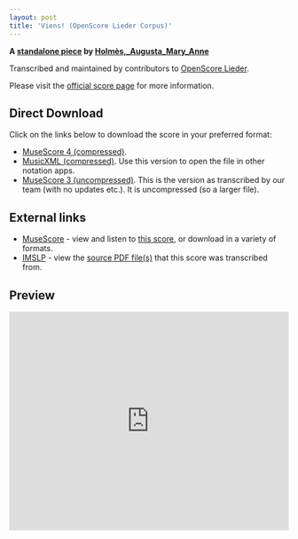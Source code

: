```yaml
---
layout: post
title: 'Viens! (OpenScore Lieder Corpus)'
---
```


__A [standalone piece](https://fourscoreandmore.org/openscore/lieder/Holm%C3%A8s,_Augusta_Mary_Anne/_/) by [Holmès,_Augusta_Mary_Anne](https://fourscoreandmore.org/openscore/lieder/Holm%C3%A8s,_Augusta_Mary_Anne)__

Transcribed and maintained by contributors to [OpenScore Lieder].

Please visit the [official score page] for more information.

[official score page]: https://musescore.com/openscore-lieder-corpus/scores/6174723
[OpenScore Lieder]: https://musescore.com/openscore-lieder-corpus

## Direct Download

Click on the links below to download the score in your preferred format:
- [MuseScore 4 (compressed)](https://fourscoreandmore.org/openscore/lieder/Holm%C3%A8s,_Augusta_Mary_Anne/_/Viens%21.mscz).
- [MusicXML (compressed)](https://fourscoreandmore.org/openscore/lieder/Holm%C3%A8s,_Augusta_Mary_Anne/_/Viens%21.mxl). Use this version to open the file in other notation apps.
- [MuseScore 3 (uncompressed)](https://raw.githubusercontent.com/OpenScore/Lieder/refs/heads/main/scores/Holm%C3%A8s,_Augusta_Mary_Anne/_/Viens%21/lc6174723.mscx). This is the version as transcribed by our team (with no updates etc.). It is uncompressed (so a larger file).

## External links

- [MuseScore] - view and listen to [this score][MuseScore], or download in a variety of formats.
- [IMSLP] - view the [source PDF file(s)][IMSLP] that this score was transcribed from.

[MuseScore]: https://musescore.com/score/6174723
[IMSLP]: https://imslp.org/wiki/Special:ReverseLookup/589118

## Preview

<iframe width="100%" height="394" src="https://musescore.com/openscore-lieder-corpus/scores/6174723/embed" frameborder="0" allowfullscreen allow="autoplay; fullscreen"></iframe>
